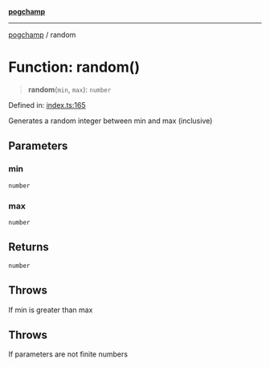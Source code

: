 [**pogchamp**](../README.md)

***

[pogchamp](../globals.md) / random

# Function: random()

> **random**(`min`, `max`): `number`

Defined in: [index.ts:165](https://github.com/antonandresen/pogchamp/blob/c622d552b9277eb468753e85a6bbba7d57ac30d7/index.ts#L165)

Generates a random integer between min and max (inclusive)

## Parameters

### min

`number`

### max

`number`

## Returns

`number`

## Throws

If min is greater than max

## Throws

If parameters are not finite numbers
